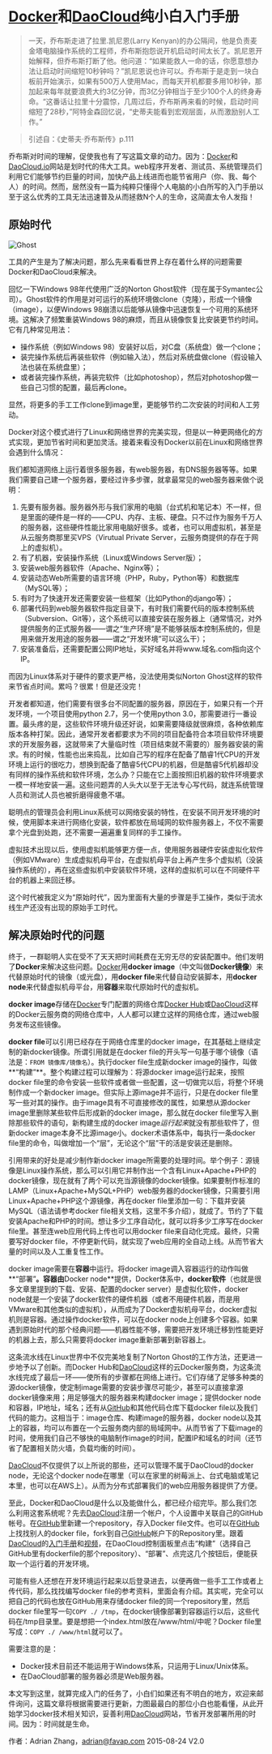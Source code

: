 # [Docker][1]和[DaoCloud][2]纯小白入门手册

> 一天，乔布斯走进了拉里.凯尼恩(Larry Kenyan)的办公隔间，他是负责麦金塔电脑操作系统的工程师，乔布斯抱怨说开机启动时间太长了。凯尼恩开始解释，但乔布斯打断了他。他问道：“如果能救人一命的话，你愿意想办法让启动时间缩短10秒钟吗？”凯尼恩说也许可以。乔布斯于是走到一块白板前开始演示，如果有500万人使用Mac，而每天开机都要多用10秒钟，那加起来每年就要浪费大约3亿分钟，而3亿分钟相当于至少100个人的终身寿命。“这番话让拉里十分震惊，几周过后，乔布斯再来看的时候，启动时间缩短了28秒，”阿特金森回忆说，“史蒂夫能看到宏观层面，从而激励别人工作。” 

> 引述自：《史蒂夫·乔布斯传》p.111

乔布斯对时间的理解，促使我也有了写这篇文章的动力。因为：[Docker][1]和[DaoCloud.io][2]网站是划时代的伟大工具。web程序开发者、测试员、系统管理员们利用它们能够节约巨量的时间，加快产品上线进而也能节省用户（你、我、每个人）的时间。然而，居然没有一篇为纯粹只懂得个人电脑的小白所写的入门手册以至于这么优秀的工具无法迅速普及从而拯救N个人的生命，这简直太令人发指！

## 原始时代

![Ghost](./ghost.png)

工具的产生是为了解决问题，那么先来看看世界上存在着什么样的问题需要Docker和DaoCloud来解决。

回忆一下Windows 98年代使用广泛的Norton Ghost软件（现在属于Symantec公司）。Ghost软件的作用是对可运行的系统环境做clone（克隆），形成一个镜像（image），以便Windows 98崩溃以后能够从镜像中迅速恢复一个可用的系统环境。这解决了频繁重装Windows 98的麻烦，而且从镜像恢复比安装更节约时间。它有几种常见用法：

- 操作系统（例如Windows 98）安装好以后，对C盘（系统盘）做一个clone；
- 装完操作系统后再装些软件（例如输入法），然后对系统盘做clone（假设输入法也装在系统盘里）；
- 或者装完操作系统，再装完软件（比如photoshop），然后对photoshop做一些自己习惯的配置，最后再clone。

显然，将更多的手工工作clone到image里，更能够节约二次安装的时间和人工劳动。

Docker对这个模式进行了Linux和网络世界的完美实现，但是以一种更网络化的方式实现，更加节省时间和更加灵活。接着来看没有Docker以前在Linux和网络世界会遇到什么情况：

我们都知道网络上运行着很多服务器，有web服务器，有DNS服务器等等。如果我们需要自己建一个服务器，要经过许多步骤，就拿最常见的web服务器来做个说明：

1. 先要有服务器。服务器外形与我们家用的电脑（台式机和笔记本）不一样，但是里面的硬件是一样的——CPU、内存、主板、硬盘。只不过作为服务千万人的服务器，这些硬件性能比家用电脑好很多。或者，也可以用虚拟机，甚至是从云服务商那里买VPS（Virutual Private Server，云服务商提供的存在于网上的虚拟机）。
2. 有了机器，安装操作系统（Linux或Windows Server版）；
3. 安装web服务器软件（Apache、Nginx等）；
4. 安装动态Web所需要的语言环境（PHP，Ruby，Python等）和数据库（MySQL等）；
5. 有时为了快速开发还需要安装一些框架（比如Python的django等）；
6. 部署代码到web服务器软件指定目录下，有时我们需要代码的版本控制系统（Subversion、Git等），这个系统可以直接安装在服务器上（通常情况，对外提供服务的正式服务器——谓之“生产环境”是不能够装版本控制系统的，但是用来做开发用途的服务器——谓之“开发环境”可以这么干）；
7. 安装准备后，还需要配置公网IP地址，买好域名并将www.域名.com指向这个IP。

而因为Linux体系对于硬件的要求更严格，没法使用类似Norton Ghost这样的软件来节省点时间。累吗？很累！但是还没完！

开发者都知道，他们需要有很多台不同配置的服务器，原因在于，如果只有一个开发环境，一个项目使用python 2.7，另一个使用python 3.0，那需要进行一番设置。最头疼的是，这些软件环境升级还好说，如果需要降级就很麻烦，各种依赖库版本各种打架。因此，通常开发者都要求为不同的项目配备符合本项目软件环境要求的开发服务器，这就带来了大量临时性（项目结束就不需要的）服务器安装的需求。有的时候，性能也出来捣乱，比如自己写的程序在配备了酷睿1代CPU的开发环境上运行的很吃力，想换到配备了酷睿5代CPU的机器，但是酷睿5代机器却没有同样的操作系统和软件环境，怎么办？只能在它上面按照旧机器的软件环境要求一模一样地安装一遍。这些问题弄的人头大以至于无法专心写代码，就连系统管理人员和测试人员也被折磨得疲惫不堪。

聪明点的管理员会利用Linux系统可以网络安装的特性，在安装不同开发环境的时候，使用脚本来进行网络化安装，软件都放在局域网的软件服务器上，不仅不需要拿个光盘到处跑，还不需要一遍遍重复同样的手工操作。

虚拟技术出现以后，使用虚拟机能够更方便一点，使用服务器硬件安装虚拟化软件（例如VMware）生成虚拟机母平台，在虚拟机母平台上再产生多个虚拟机（没装操作系统的），再在这些虚拟机中安装软件环境，这样的虚拟机可以在不同硬件平台的机器上来回迁移。

这个时代被我定义为“原始时代”，因为里面有大量的步骤是手工操作，类似于流水线生产还没有出现的原始手工时代。

## 解决原始时代的问题

终于，一群聪明人实在受不了天天把时间耗费在无穷无尽的安装配置中。他们发明了**Docker**来解决这些问题。[Docker][1]用**docker image**（中文叫做**Docker镜像**）来代替原始时代的镜像（或光盘），用**docker file**来代替自动安装脚本，用**docker node**来代替虚拟机母平台，用**容器**来取代原始时代的虚拟机。

**docker image**存储在[Docker][1]专门配置的网络仓库[Docker Hub][6]或[DaoCloud][2]这样的Docker云服务商的网络仓库中，人人都可以建立这样的网络仓库，通过web服务发布这些镜像。

**docker file**可以引用已经存在于网络仓库里的docker image，在其基础上继续定制的新docker镜像。所谓引用就是在docker file的开头写一句基于哪个镜像（语法是：`FROM 镜像库/镜像名`）。执行docker file生成新docker image的操作，叫做**“构建”**。整个构建过程可以理解为：将源docker image运行起来，按照docker file里的命令安装一些软件或者做一些配置，这一切做完以后，将整个环境制作成一个新docker image。但实际上源image并不运行，只是在docker file里写一些对其的操作。由于image具有不可直接修改的属性，如果想从源docker image里删除某些软件后形成新的docker image，那么就在docker file里写入删除那些软件的语句，新构建生成的docker image*运行起来*就没有那些软件了，但新docker image本身不比源image小。docker术语体系中，每执行一条docker file里的命令，叫做增加一个“层”，无论这个“层”干的活是安装还是删除。

引用带来的好处是减少制作新docker image所需要的处理时间。举个例子：源镜像是Linux操作系统，那么可以引用它并制作出一个含有Linux+Apache+PHP的docker镜像，现在就有了两个可以充当源镜像的docker镜像。如果要制作标准的LAMP（Linux+Apache+MySQL+PHP）web服务器的docker镜像，只需要引用Linux+Apache+PHP这个源镜像，再在docker file里添加一句：下载并安装MySQL（语法请参考docker file相关文档，这里不多介绍），就成了。节约了下载安装Apache和PHP的时间。想让多少工序自动化，就可以将多少工序写在docker file里。甚至连web应用代码上传也可以用docker file来自动化完成。最终，只需要写好docker file，不停更新代码，就实现了web应用的全自动上线。从而节省大量的时间以及人工重复性工作。

docker image需要在**容器**中运行。将docker image调入容器运行的动作叫做**“部署”**。容器由**Docker node**提供，Docker体系中，**docker软件**（也就是很多文章里提到的下载、安装、配置的docker server）是虚拟化软件，docker node就是一个安装了docker软件的硬件机器（或者不用硬件机器，而是用VMware和其他类似的虚拟机），从而成为了Docker虚拟机母平台，docker虚拟机则是容器。通过操作docker软件，可以在docker node上创建多个容器。如果遇到原始时代的那个经典问题——机器性能不够，需要把开发环境迁移到性能更好的机器上去，那么只需要将docker image重新部署到新容器上。

这条流水线在Linux世界中不仅完美地复制了Norton Ghost的工作方法，还更进一步地予以了创新。而Docker Hub和[DaoCloud][2]这样的云Docker服务商，为这条流水线完成了最后一环——使所有的步骤都在网络上进行。它们存储了足够多种类的源docker镜像，使定制image需要的安装步骤尽可能少，甚至可以直接拿源docker镜像来用；用足够强大的服务器来构建docker image；提供docker node和容器，IP地址，域名；还有从[GitHub][3]和其他代码仓库下载docker file以及我们代码的能力。这相当于：image仓库、构建image的服务器，docker node以及其上的容器，均可以布置在一个云服务商内部的局域网中。从而节省了下载image的时间，使用我们自己不够快的电脑制作image的时间，配置IP和域名的时间（还节省了配置相关防火墙，负载均衡的时间）。

[DaoCloud][2]不仅提供了以上所说的那些，还可以管理不属于DaoCloud的docker node，无论这个docker node在哪里（可以在家里的树莓派上、台式电脑或笔记本里，也可以在AWS上）。从而为分布式部署我们的web应用服务器提供了方便。

至此，Docker和DaoCloud是什么以及能做什么，都已经介绍完毕。那么我们怎么利用这套系统呢？先去[DaoCloud][2]注册一个帐户，个人设置中关联自己的GitHub帐号。在[GitHub][3]里新建一个repository，存入Docker file文件。也可以在[GitHub][3]上找找别人的docker file，fork到自己[GitHub][3]帐户下的Repository里。跟着[DaoCloud][2]的[入门手册][4]和[视频][5]，在DaoCloud控制面板里点击“构建”（选择自己GitHub里有dockerfile的那个repository）、“部署”、点完这几个按钮后，便能获取一个运行着的开发环境。

可能有些人还想在开发环境运行起来以后登录进去，以便再做一些手工工作或者上传代码，那么找找编写docker file的参考资料，里面会有介绍。其实呢，完全可以把自己的代码也放在GitHub用来存储docker file的同一个repository里，然后docker file里写一句`COPY ./ /tmp`，在docker镜像部署到容器运行以后，这些代码在/tmp目录里。要是想把一个index.html放在/www/html/中呢？Docker file里写成：`COPY ./ /www/html`就可以了。

需要注意的是：
- Docker技术目前还不能运用于Windows体系，只运用于Linux/Unix体系。
- 在DaoCloud部署的服务器必须是Web服务器。

本文写到这里，就算完成入门的任务了，小白们如果还有不明白的地方，欢迎来邮件询问，这篇文章将根据需要进行更新，力图最最白的那位小白也能看懂，从此开始学习docker技术相关知识，妥善利用[DaoCloud][2]网站，节省开发部署所用的时间。因为：时间就是生命。


[1]: <http://www.docker.com>
[2]: <http://www.daocloud.io>
[3]: <http://www.github.com>
[4]: <http://help.daocloud.io/>
[5]: <http://7u2psl.com2.z0.glb.qiniucdn.com/daocloud_small.mp4>
[6]: <https://hub.docker.com>

作者：Adrian Zhang，adrian@favap.com
2015-08-24 V2.0